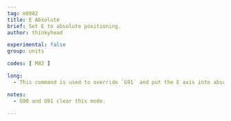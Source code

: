 ```yaml
---
tag: m0082
title: E Absolute
brief: Set E to absolute positioning.
author: thinkyhead

experimental: false
group: units

codes: [ M82 ]

long:
  - This command is used to override `G91` and put the E axis into absolute mode independent of the other axes.

notes:
  - G90 and G91 clear this mode.

---
```


